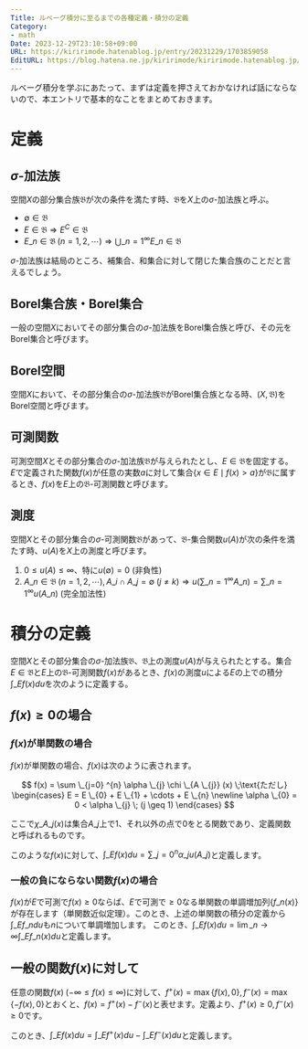 ```yaml
---
Title: ルベーグ積分に至るまでの各種定義・積分の定義
Category:
- math
Date: 2023-12-29T23:10:58+09:00
URL: https://kiririmode.hatenablog.jp/entry/20231229/1703859058
EditURL: https://blog.hatena.ne.jp/kiririmode/kiririmode.hatenablog.jp/atom/entry/6801883189070788039
---
```


ルベーグ積分を学ぶにあたって、まずは定義を押さえておかなければ話にならないので、本エントリで基本的なことをまとめておきます。

<!--
# 有界収束の定理

測度空間$(X, \mathfrak{B}, u)$が与えられたとし、$E \in \mathfrak{B}$を固定する。

関数$f \_{n}(x) \; (n=1,2,\cdots)$は$E$で$\mathfrak{B}$可測、また、$E$の上で積分可能な関数$\varphi (x)\geq 0$が存在して、$E$の各点で$|f \_{n}(x)| \leq \varphi (x)\; (n=1,2,\cdots)$とする。このとき、

- $\displaystyle \varliminf \_{n\rightarrow \infty} \int \_{E} f \_{n} du \geq  \int \_{E} \varliminf \_{n\rightarrow \infty} f \_{n} du$
- $\displaystyle \varlimsup \_{n\rightarrow \infty} \int \_{E} f \_{n} du \leq \int \_{E} \varlimsup \_{n\rightarrow \infty} f \_{n} du$

さらに、$\displaystyle f = \lim \_{n\rightarrow \infty} f \_{n}$が存在すれば

- $\displaystyle \lim \_{n\rightarrow \infty} \int \_{E} f \_{n} du = \int \_{E} f du$

-->

<!-- textlint-disable ja-technical-writing/sentence-length -->

# 定義

## $\sigma$-加法族

空間$X$の部分集合族$\mathfrak{B}$が次の条件を満たす時、$\mathfrak{B}$を$X$上の$\sigma$-加法族と呼ぶ。

- $\emptyset \in \mathfrak{B}$
- $E \in \mathfrak{B} \Rightarrow E^{C} \in \mathfrak{B}$
- $E \_{n} \in \mathfrak{B} \;(n=1,2,\cdots) \Rightarrow \displaystyle \bigcup \_{n=1} ^{\infty} E \_{n} \in \mathfrak{B}$

$\sigma$-加法族は結局のところ、補集合、和集合に対して閉じた集合族のことだと言えるでしょう。

## Borel集合族・Borel集合

一般の空間$X$においてその部分集合の$\sigma$-加法族をBorel集合族と呼び、その元をBorel集合と呼びます。

## Borel空間

空間$X$において、その部分集合の$\sigma$-加法族$\mathfrak{B}$がBorel集合族となる時、$(X, \mathfrak{B})$をBorel空間と呼びます。

## 可測関数

可測空間$X$とその部分集合の$\sigma$-加法族$\mathfrak{B}$が与えられたとし、$E \in \mathfrak{B}$を固定する。
$E$で定義された関数$f(x)$が任意の実数$a$に対して集合$\lbrace x \in E \mid f(x) > a \rbrace$が$\mathfrak{B}$に属するとき、$f(x)$を$E$上の$\mathfrak{B}$-可測関数と呼びます。

## 測度

空間$X$とその部分集合の$\sigma$-可測関数$\mathfrak{B}$があって、$\mathfrak{B}$-集合関数$u(A)$が次の条件を満たす時、$u(A)$を$X$上の測度と呼びます。

1. $0 \leq u(A) \leq \infty$、特に$u(\emptyset) = 0$ (非負性)
2. $A \_{n} \in \mathfrak{B}\;(n=1,2,\cdots), A \_{i} \cap A \_{j} = \emptyset \;(j \neq k) \Rightarrow u\left( \displaystyle \sum \_{n=1} ^{\infty} A \_{n} \right) = \displaystyle \sum \_{n=1} ^{\infty} u\left(A \_{n} \right)$ (完全加法性)

# 積分の定義

空間$X$とその部分集合の$\sigma$-加法族$\mathfrak{B}$、$\mathfrak{B}$上の測度$u(A)$が与えられたとする。集合$E \in \mathfrak{B}$と$E$上の$\mathfrak{B}$-可測関数$f(x)$があるとき、$f(x)$の測度$u$による$E$の上での積分$\int \_{E} f(x) du$を次のように定義する。

## $f(x) \geq 0$の場合

### $f(x)$が単関数の場合

$f(x)$が単関数の場合、$f(x)$は次のように表されます。

$$
f(x) = \sum \_{j=0} ^{n} \alpha \_{j} \chi \_{A \_{j}} (x) \;\text{ただし}
\begin{cases}
E = E \_{0} + E \_{1} + \cdots + E \_{n} \newline
\alpha \_{0} = 0 < \alpha \_{j} \; (j \geq 1)
\end{cases}
$$

ここで$\chi \_{A \_{j}} (x)$は集合$A \_{j}$上で$1$、それ以外の点で$0$をとる関数であり、定義関数と呼ばれるものです。

このような$f(x)$に対して、$\displaystyle \int \_{E} f(x) du = \sum \_{j=0} ^{n} \alpha \_{j} u(A \_{j})$と定義します。

### 一般の負にならない関数$f(x)$の場合

$f(x)$が$E$で可測で$f(x) \geq 0$ならば、$E$で可測で$\geq 0$なる単関数の単調増加列$\lbrace f \_{n}(x) \rbrace$が存在します（単関数近似定理）。このとき、上述の単関数の積分の定義から$\displaystyle \int \_{E} f \_{n} du$も$n$について単調増加します。 このとき、$\displaystyle \int \_{E} f(x) du = \lim \_{n \rightarrow \infty} \int \_{E} f \_{n}(x) du$と定義します。

## 一般の関数$f(x)$に対して

任意の関数$f(x) \;(-\infty \leq f(x) \leq \infty)$に対して、$f ^{+}(x)=\max \lbrace f(x), 0 \rbrace, f ^{-}(x) = \max \lbrace -f(x), 0 \rbrace$とおくと、$f(x) = f ^{+}(x) - f ^{-}(x)$と表せます。定義より、$f ^{+}(x) \geq 0, f ^{-}(x) \geq 0$です。

このとき、$\displaystyle \int \_{E} f(x) du = \int \_{E} f ^{+}(x) du - \int \_{E} f ^{-}(x) du$と定義します。

<!-- textlint-enable ja-technical-writing/sentence-length -->
